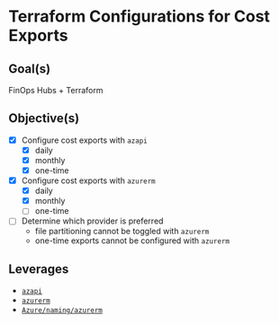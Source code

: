 # Terraform Configurations for Cost Exports

## Goal(s)

FinOps Hubs + Terraform

## Objective(s)

- [x] Configure cost exports with `azapi`
  - [x] daily
  - [x] monthly
  - [x] one-time
- [x] Configure cost exports with `azurerm`
  - [x] daily
  - [x] monthly
  - [ ] one-time
- [ ] Determine which provider  is preferred
  - file partitioning cannot be toggled with `azurerm`
  - one-time exports cannot be configured with `azurerm`


## Leverages

- [`azapi`](https://registry.terraform.io/providers/Azure/azapi/latest/docs)
- [`azurerm`](https://registry.terraform.io/providers/hashicorp/azurerm/latest/docs)
- [`Azure/naming/azurerm`](https://registry.terraform.io/modules/Azure/naming/azurerm/latest)
